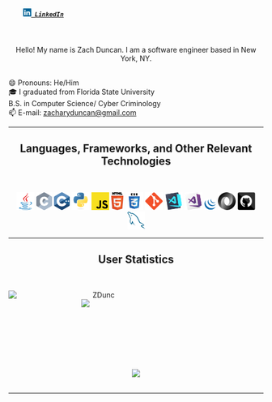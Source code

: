 <h5 align="left">
  <code>
    <a href="https://linkedin.com/in/zachary-a-duncan/" title="LinkedIn Profile"><img width="16" src="images/linkedin.svg"> LinkedIn</a></code>

</h5>
<br>
<p align="center">
  Hello! My name is Zach Duncan. I am a software engineer based in New York, NY.
</p>
<p align="left">
  <br>
    😄 Pronouns: He/Him
  <br>
    🎓 I graduated from Florida State University
  <br>
    B.S. in Computer Science/ Cyber Criminology
  <br>
    📫 E-mail: <a href="mailto: zacharyduncan@gmail.com">zacharyduncan@gmail.com</a>
</p>

<hr>
<h2 align="center">Languages, Frameworks, and Other Relevant Technologies</h2>
<br>
<p align="center">
  <code><img title="Java" height="35" src="images/java-original.svg"></code>
  <code><img title="C" height="35" src="images/c.svg"></code>
  <code><img title="C++" height="35" src="images/cpp.svg"></code>
  <code><img title="Python" height="35" src="images/python-original.svg"></code>
  <code><img title="Javascript" height="35" src="images/javascript.svg"></code>
  <code><img title="HTML5" height="35" src="images/html5.svg"></code>
  <code><img title="CSS" height="35" src="images/css.svg"></code>
  <code><img title="Git" height="35" src="images/git-original.svg"></code>
  <code><img title="Visual Studio Code" height="35" src="images/vscode.png"></code>
  <code><img title="Microsoft Visual Studio" height="35" src="images/visualstudio.png"></code>
  <code><img title="JQuery" height="23" src="images/jquery-original.svg"></code>
  <code><img title="JSON" height="35" src="images/json.svg"></code>
  <code><img title="GitHub" height="35" src="images/github.svg"></code>
  <code><img title="MySQL" height="35" src="images/mysql.svg"></code>
</p>
<hr>

<h2 align="center">User Statistics</h2>
<br>
<p align=center>
  <div align=center>
    <a href="https://github.com/denvercoder1/github-readme-streak-stats" title="Go to Source">
      <img align="left" width=360 src="https://github-readme-streak-stats.herokuapp.com/?user=ZDunc&theme=react&border=61dafb&hide_border=true" alt="ZDunc" />
    </a>
    <a href="https://github.com/ZDunc/github-readme-stats" title="Go to Source">
      <img align="right" width=360 src="https://github-readme-stats.vercel.app/api?username=ZDunc&show_icons=true&theme=react&border_color=61dafb&hide_border=true" />
    </a>
  </div>
  <br><br><br><br><br><br><br><br><br>
  <div align=center>
    <a href="https://github.com/ZDunc/github-readme-stats">
      <img width=290 align="center" src="https://github-readme-stats.vercel.app/api/top-langs/?username=ZDunc&hide=c%23,powershell,Mathematica,Ruby,Objective-C,Objective-C%2b%2b,Cuda&title_color=61dafb&text_color=ffffff&icon_color=61dafb&bg_color=20232a&langs_count=8&layout=compact&border_color=61dafb&hide_border=true" />
    </a>
  </div>
  <br>
</p>

<hr>
